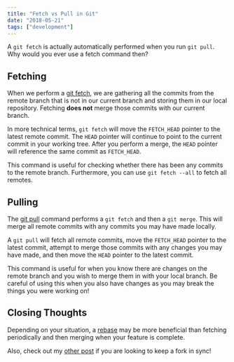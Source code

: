 ```yaml
---
title: "Fetch vs Pull in Git"
date: "2018-05-21"
tags: ["development"]
---
```


A `git fetch` is actually automatically performed when you run `git pull`. Why would you ever use a fetch command then?

## Fetching

When we perform a [git fetch](https://git-scm.com/docs/git-fetch), we are gathering all the commits from the remote branch that is not in our current branch and storing them in our local repository. Fetching **does not** merge those commits with our current branch.

In more technical terms, `git fetch` will move the `FETCH_HEAD` pointer to the latest remote commit. The `HEAD` pointer will continue to point to the current commit in your working tree. After you perform a merge, the `HEAD` pointer will reference the same commit as `FETCH_HEAD`.

This command is useful for checking whether there has been any commits to the remote branch. Furthermore, you can use `git fetch --all` to fetch all remotes.

## Pulling

The [git pull](https://www.git-scm.com/docs/git-pull) command performs a `git fetch` and then a `git merge`. This will merge all remote commits with any commits you may have made locally.

A `git pull` will fetch all remote commits, move the `FETCH_HEAD` pointer to the latest commit, attempt to merge those commits with any changes you may have made, and then move the `HEAD` pointer to the latest commit.

This command is useful for when you know there are changes on the remote branch and you wish to merge them in with your local branch. Be careful of using this when you also have changes as you may break the things you were working on!

## Closing Thoughts

Depending on your situation, a [rebase](https://git-scm.com/book/en/v2/Git-Branching-Rebasing) may be more beneficial than fetching periodically and then merging when your feature is complete.

Also, check out my [other post](/blog/keeping-fork-in-sync-in-git) if you are looking to keep a fork in sync!
